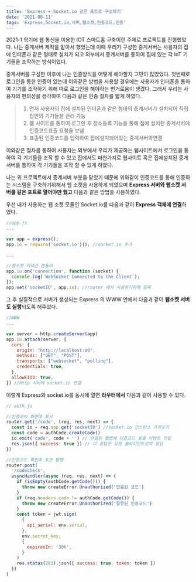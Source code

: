 ```yaml
---
title: 'Express + Socket.io 같은 포트로 구성하기'
date: '2021-08-11'
tags: 'Express,Socket.io,서버,웹소켓,인증코드,인증'
---
```


2021-1 학기에 웹 통신을 이용한 IOT 스마트홈 구축이란 주제로 프로젝트를 진행했었다. 나는 중계서버 제작을 맡아서 했었는데
이때 우리가 구성한 중계서버는 사용자의 집에 인터폰과 같은 형태로 설치가 되고 외부에서 중계서버를 통하여 집에 있는 각 IoT 기기들을 조작하는 방식이었다.

중계서버를 구성한 이후에 나는 인증방식을 어떻게 해야할지 고민이 많았었다. 첫번째로 로그인을 통한 인증이 있는데 이와같은 방법을 사용할 경우에는 사용자가 인터폰을 통하여 기기를 조작하기 위해 따로 로그인을 해야하는 번거로움이 생겼다. 그래서 우리는 사용자의 편의성을 생각하여 다음과 같은 인증 절차를 밟게 하였다.

> 1. 먼저 사용자의 집에 설치된 인터폰과 같은 형태의 중계서버가 설치되어 직접 집안의 기기들을 관리 가능
> 2. 웹 사이트를 통하여 로그인 후 장소등록 기능을 통해 집에 설치된 중계서버에 인증코드표출 요청을 보냄
> 3. 표출된 인증코드를 입력하여 집에설치되어있는 중계서버와연결

이와같은 절차를 통하여 사용자는 외부에서 우리가 제공하는 웹사이트에서 로그인을 통하여 각 기기들을 조작 할 수 있고
집에서도 마찬가지로 웹사이트 혹은 집에설치된 중계서버를 통하여 각 기기들을 조작 할 수 있게 하였다.

나는 위 프로젝트에서 중계서버 부분을 맡았기 때문에 위와같이 인증코드를 통해 인증하는 시스템을 구축하기위해서 웹 소켓을 사용하게 되었으며 **Express 서버와 웹소켓 서버를 같은 포트로 열어야만 했고** 다음과 같은 방법을 사용하였다.

우선 내가 사용하는 웹 소켓 모듈인 Socket.io를 다음과 같이 **Express 객체에 연결**하였다.

```js
//app.js
...

var app = express();
app.io = require('socket.io')(); //socket.io 추가

...

//웹소켓 커넥션 핸들러
app.io.on('connection', function (socket) {
  console.log(`WebSocket Connected to the Client`);
});
app.set('socketIO', app.io); //router 에서 사용하기위해 등록
```

그 후 실질적으로 서버가 생성되는 Express 의 WWW 안에서 다음과 같이 **웹소켓 서버도 실행**되도록 해주었다.

```js
//WWW
...

var server = http.createServer(app)
app.io.attach(server, {
  cors: {
    origin: "http://localhost:80",
    methods: ["GET", "POST"],
    transports: ["websocket", "polling"],
    credentials: true,
  },
  allowEIO3: true,
}) //http 서버에 socket.io 연결
```

이렇게 Express와 socket.io를 동시에 열면 **라우터에서** 다음과 같이 사용할 수 있다.

```js
// auth.js

//인증코드 화면에 표시
router.get('/code', (req, res, next) => {
  const io = req.app.get('socketIO') //socket.io 인스턴스 가져오기
  const code = authCode.createCode()
  io.emit('code', code + '') // 연결된 웹앱에 인증코드 표출 이벤트 전달
  res.json({ success: true }) // 이 응답은 요청 클라이언트로의 응답
})

//인증코드 확인후 토큰 발행
router.post(
  '/codecheck',
  asyncHandler(async (req, res, next) => {
    if (isEmpty(authCode.getCode())) {
      throw new createError.Unauthorized('만료된 코드')
    }
    if (req.headers.code != authCode.getCode()) {
      throw new createError.Unauthorized('잘못된 인증코드')
    }
    const token = jwt.sign(
      {
        api_serial: env.serial,
      },
      env.secret_key,
      {
        expiresIn: '30h',
      }
    )
    res.status(201).json({ success: true, token: token })
  })
)
```
